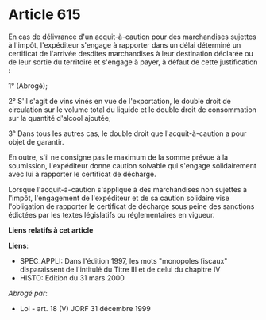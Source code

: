 # Article 615

En cas de délivrance d'un acquit-à-caution pour des marchandises sujettes à l'impôt, l'expéditeur s'engage à rapporter dans
un délai déterminé un certificat de l'arrivée desdites marchandises à leur destination déclarée ou de leur sortie du
territoire et s'engage à payer, à défaut de cette justification :

1° (Abrogé);

2° S'il s'agit de vins vinés en vue de l'exportation, le double droit de circulation sur le volume total du liquide et le
double droit de consommation sur la quantité d'alcool ajoutée;

3° Dans tous les autres cas, le double droit que l'acquit-à-caution a pour objet de garantir.

En outre, s'il ne consigne pas le maximum de la somme prévue à la soumission, l'expéditeur donne caution solvable qui
s'engage solidairement avec lui à rapporter le certificat de décharge.

Lorsque l'acquit-à-caution s'applique à des marchandises non sujettes à l'impôt, l'engagement de l'expéditeur et de sa
caution solidaire vise l'obligation de rapporter le certificat de décharge sous peine des sanctions édictées par les textes
législatifs ou réglementaires en vigueur.

**Liens relatifs à cet article**

**Liens**:

  - SPEC_APPLI: Dans l'édition 1997, les mots "monopoles fiscaux" disparaissent de l'intitulé du Titre III et de celui du chapitre IV
  - HISTO: Edition du 31 mars 2000

_Abrogé par_:

  - Loi - art. 18 (V) JORF 31 décembre 1999
